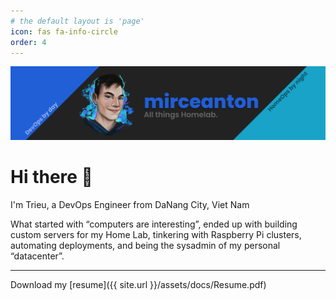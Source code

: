 ```yaml
---
# the default layout is 'page'
icon: fas fa-info-circle
order: 4
---
```


![banner](assets/img/banner.png)

# Hi there 👋

I'm Trieu, a DevOps Engineer from DaNang City, Viet Nam

What started with “computers are interesting”, ended up with building custom servers for my Home Lab, tinkering with Raspberry Pi clusters, automating deployments, and being the sysadmin of my personal “datacenter”.

---

Download my [resume]({{ site.url }}/assets/docs/Resume.pdf)
